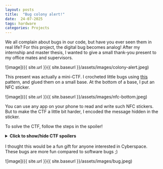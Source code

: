 ```yaml
---
layout: posts
title:  "Bug colony alert!"
date:  24-07-2025 
tags: hardware
categories: Projects
---
```


We all complain about bugs in our code, but have you ever seen them in real life? For this project, the digital bug becomes analog! After my internship and master thesis, I wanted to give a small thank-you present to my office mates and supervisors. 

![image]({{ site.url }}{{ site.baseurl }}/assets/images/colony-alert.jpeg)

This present was actually a mini-CTF. I crocheted little bugs using [this](https://www.etsy.com/listing/1014810705/scarab-beetle-amigurumi-crochet-pattern?ls=r&ref=related-3&content_source=4a450a3ca2942274ec83c1716e7293d3%253A7cc3147007296ca04b648f358148d5ea85fd2ab2&logging_key=4a450a3ca2942274ec83c1716e7293d3%3A7cc3147007296ca04b648f358148d5ea85fd2ab2) pattern, and glued them on a small base. At the bottom of a base, I put an NFC sticker.

![image]({{ site.url }}{{ site.baseurl }}/assets/images/nfc-bottom.jpeg)

You can use any app on your phone to read and write such NFC stickers. But to make the CTF a little bit harder, I encoded the message hidden in the sticker. 

To solve the CTF, follow the steps in the spoiler!

<details>
<summary><b>Click to show/hide CTF spoilers</b></summary>
<ul>
<li>Step 1: install any app or use the internal one to read out the NFC sticker </li>

<li>Step 2: Copy the encoded text message </li>

<li>Step 3: Use a tool such as <a href="https://gchq.github.io/CyberChef/">Cyberchef</a> to automatically decode. The message is Base64 encoded. </li>

<li>Step 4: Read the decrypted message! </li>
</ul>
</details>

<br/>
I thought this would be a fun gift for anyone interested in Cyberspace. These bugs are more fun compared to software bugs ;)

![image]({{ site.url }}{{ site.baseurl }}/assets/images/bug.jpeg)